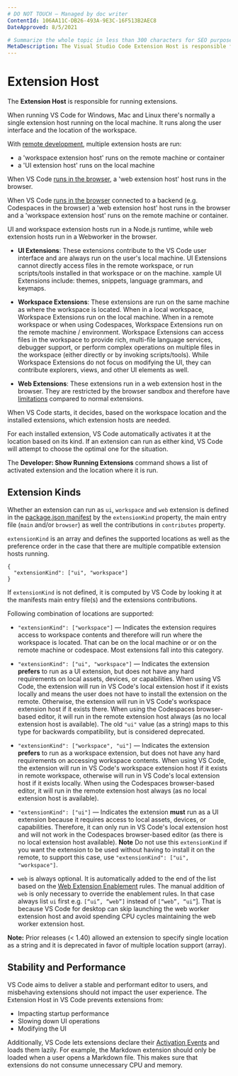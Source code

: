 ```yaml
---
# DO NOT TOUCH — Managed by doc writer
ContentId: 106AA11C-DB26-493A-9E3C-16F513B2AEC8
DateApproved: 8/5/2021

# Summarize the whole topic in less than 300 characters for SEO purpose
MetaDescription: The Visual Studio Code Extension Host is responsible for managing extensions and ensuring the stability and performance of Visual Studio Code.
---
```


# Extension Host

The **Extension Host** is responsible for running extensions.

When running VS Code for Windows, Mac and Linux there's normally a single extension host running on the local machine. It runs along the user interface and the location of the workspace.

With [remote development](/api/advanced-topics/remote-extensions), multiple extension hosts are run:
 * a 'workspace extension host' runs on the remote machine or container
 * a 'UI extension host' runs on the local machine

When VS Code [runs in the browser](/api/extension-guides/web-extensions.md), a 'web extension host' host runs in the browser.

When VS Code [runs in the browser](/api/extension-guides/web-extensions.md) connected to a backend (e.g. Codespaces in the browser) a 'web extension host' host runs in the browser and a 'workspace extension host' runs on the remote machine or container.

UI and workspace extension hosts run in a Node.js runtime, while web extension hosts run in a Webworker in the browser.

- **UI Extensions**: These extensions contribute to the VS Code user interface and are always run on the user's local machine. UI Extensions cannot directly access files in the remote workspace, or run scripts/tools installed in that workspace or on the machine. xample UI Extensions include: themes, snippets, language grammars, and keymaps.

- **Workspace Extensions**: These extensions are run on the same machine as where the workspace is located. When in a local workspace, Workspace Extensions run on the local machine. When in a remote workspace or when using Codespaces, Workspace Extensions run on the remote machine / environment. Workspace Extensions can access files in the workspace to provide rich, multi-file language services, debugger support, or perform complex operations on multiple files in the workspace (either directly or by invoking scripts/tools). While Workspace Extensions do not focus on modifying the UI, they can contribute explorers, views, and other UI elements as well.

- **Web Extensions**: These extensions run in a web extension host in the browser. They are restricted by the browser sandbox and therefore have [limitations](/api/extension-guides/web-extensions.md#web-extension-main-file) compared to normal extensions.


When VS Code starts, it decides, based on the workspace location and the installed extensions, which extension hosts are needed.

For each installed extension, VS Code automatically activates it at the location based on its kind. If an extension can run as either kind, VS Code will attempt to choose the optimal one for the situation.

The **Developer: Show Running Extensions** command shows a list of activated extension and the location where it is run.


## Extension Kinds

Whether an extension can run as `ui`, `workspace` and `web` extension is defined in the [package.json manifest](https://code.visualstudio.com/api/references/extension-manifest) by the `extensionKind` property, the main entry file (`main` and/or `browser`) as well the contributions in `contributes` property.


`extensionKind` is an array and defines the supported locations as well as the preference order in the case that there are multiple compatible extension hosts running.

```
{
  "extensionKind": ["ui", "workspace"]
}
```

If `extensionKind` is not defined, it is computed by VS Code by looking it at the manifests main entry file(s) and the extensions contributions.


Following combination of locations are supported:

- `"extensionKind": ["workspace"]` — Indicates the extension requires access to workspace contents and therefore will run where the workspace is located. That can be on the local machine or or on the remote machine or codespace. Most extensions fall into this category.
- `"extensionKind": ["ui", "workspace"]` — Indicates the extension **prefers** to run as a UI extension, but does not have any hard requirements on local assets, devices, or capabilities. When using VS Code, the extension will run in VS Code's local extension host if it exists locally and means the user does not have to install the extension on the remote. Otherwise, the extension will run in VS Code's workspace extension host if it exists there. When using the Codespaces browser-based editor, it will run in the remote extension host always (as no local extension host is available). The old  `"ui"`  value (as a string) maps to this type for backwards compatibility, but is considered deprecated.
- `"extensionKind": ["workspace", "ui"]` — Indicates the extension **prefers** to run as a workspace extension, but does not have any hard requirements on accessing workspace contents. When using VS Code, the extension will run in VS Code's workspace extension host if it exists in remote workspace, otherwise will run in VS Code's local extension host if it exists locally. When using the Codespaces browser-based editor, it will run in the remote extension host always (as no local extension host is available).
- `"extensionKind": ["ui"]` — Indicates the extension **must** run as a UI extension because it requires access to local assets, devices, or capabilities. Therefore, it can only run in VS Code's local extension host and will not work in the Codespaces browser-based editor (as there is no local extension host available). **Note** Do not use this `extensionKind` if you want the extension to be used without having to install it on the remote, to support this case, use `"extensionKind": ["ui", "workspace"]`.

- `web` is always optional. It is automatically added to the end of the list based on the [Web Extension Enablement](/api/extension-guides/web-extensions.md#web-extension-enablement) rules. The manual addition of `web` is only necessary to override the enablement rules. In that case always list `ui` first e.g. `[“ui”, “web”]` instead of `[“web”, “ui”`]. That is because VS Code for desktop can skip launching the web worker extension host and avoid spending CPU cycles maintaining the web worker extension host.

**Note:** Prior releases (<  1.40) allowed an extension to specify single location as a string and it is deprecated in favor of multiple location support (array).


## Stability and Performance

VS Code aims to deliver a stable and performant editor to users, and misbehaving extensions should not impact the user experience. The Extension Host in VS Code prevents extensions from:

- Impacting startup performance
- Slowing down UI operations
- Modifying the UI

Additionally, VS Code lets extensions declare their [Activation Events](/api/references/activation-events) and loads them lazily. For example, the Markdown extension should only be loaded when a user opens a Markdown file. This makes sure that extensions do not consume unnecessary CPU and memory.
